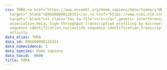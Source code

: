 ```yaml
---
csv: THRA,<a href="https://www.ensembl.org/Homo_sapiens/Gene/Summary?db=core;g=ENSG00000126351"
  target="_blank">ENSG00000126351</a>,<a href="https://www.ncbi.nlm.nih.gov/pubmed/17216044"
  target="_blank"><i class="fas fa-file"></i></a>",genetic interference,functional
  association,HeLa, high throughput transcription profiling by microarray,nucleotide
  sequence identification,nucleotide sequence identification,transcriptional regulation,up-regulates
  activity
data_alias: THRA
data_id: ENSG00000126351
data_numevidence: 1
data_species: Homo sapiens
data_taxid: '9606'
title: THRA
---
```

